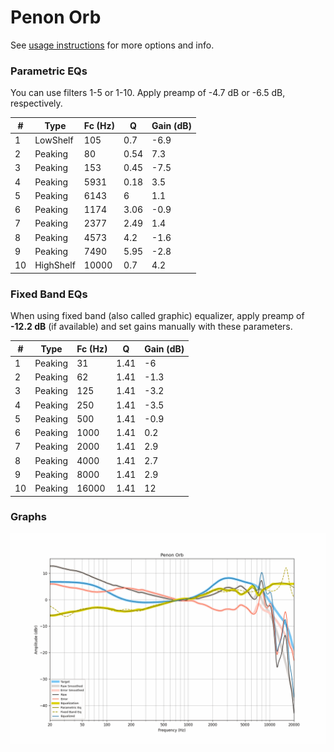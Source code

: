 # Penon Orb
See [usage instructions](https://github.com/jaakkopasanen/AutoEq#usage) for more options and info.

### Parametric EQs
You can use filters 1-5 or 1-10. Apply preamp of -4.7 dB or -6.5 dB, respectively.

|   # | Type      |   Fc (Hz) |    Q |   Gain (dB) |
|-----|-----------|-----------|------|-------------|
|   1 | LowShelf  |       105 | 0.7  |        -6.9 |
|   2 | Peaking   |        80 | 0.54 |         7.3 |
|   3 | Peaking   |       153 | 0.45 |        -7.5 |
|   4 | Peaking   |      5931 | 0.18 |         3.5 |
|   5 | Peaking   |      6143 | 6    |         1.1 |
|   6 | Peaking   |      1174 | 3.06 |        -0.9 |
|   7 | Peaking   |      2377 | 2.49 |         1.4 |
|   8 | Peaking   |      4573 | 4.2  |        -1.6 |
|   9 | Peaking   |      7490 | 5.95 |        -2.8 |
|  10 | HighShelf |     10000 | 0.7  |         4.2 |

### Fixed Band EQs
When using fixed band (also called graphic) equalizer, apply preamp of **-12.2 dB** (if available) and set gains manually with these parameters.

|   # | Type    |   Fc (Hz) |    Q |   Gain (dB) |
|-----|---------|-----------|------|-------------|
|   1 | Peaking |        31 | 1.41 |        -6   |
|   2 | Peaking |        62 | 1.41 |        -1.3 |
|   3 | Peaking |       125 | 1.41 |        -3.2 |
|   4 | Peaking |       250 | 1.41 |        -3.5 |
|   5 | Peaking |       500 | 1.41 |        -0.9 |
|   6 | Peaking |      1000 | 1.41 |         0.2 |
|   7 | Peaking |      2000 | 1.41 |         2.9 |
|   8 | Peaking |      4000 | 1.41 |         2.7 |
|   9 | Peaking |      8000 | 1.41 |         2.9 |
|  10 | Peaking |     16000 | 1.41 |        12   |

### Graphs
![](./Penon%20Orb.png)

